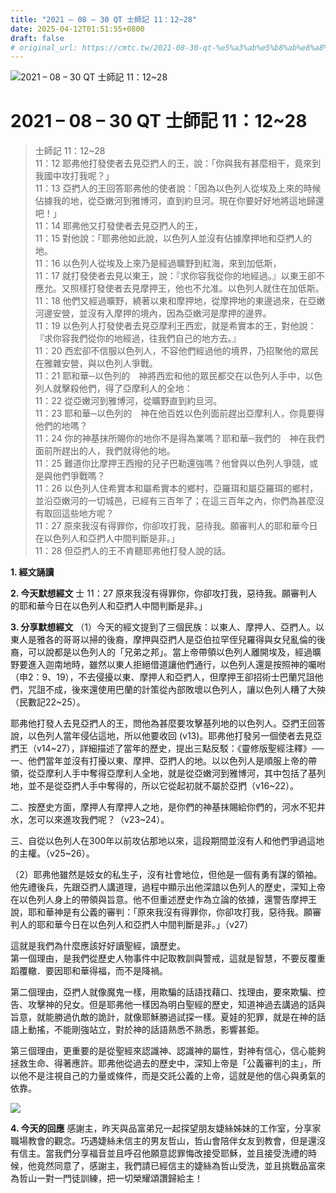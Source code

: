 ```yaml
---
title: "2021 – 08 – 30 QT 士師記 11：12~28"
date: 2025-04-12T01:51:55+0800
draft: false
# original_url: https://cmtc.tw/2021-08-30-qt-%e5%a3%ab%e5%b8%ab%e8%a8%98-11%ef%bc%9a1228
---
```


![2021 – 08 – 30 QT 士師記 11：12\~28](/images/qt.jpg   "2021 – 08 – 30 QT 士師記 11：12\~28")

# 2021 – 08 – 30 QT 士師記 11：12\~28

> 士師記 11：12\~28  
> 11：12 耶弗他打發使者去見亞捫人的王，說：「你與我有甚麼相干，竟來到我國中攻打我呢？」  
> 11：13 亞捫人的王回答耶弗他的使者說：「因為以色列人從埃及上來的時候佔據我的地，從亞嫩河到雅博河，直到約旦河。現在你要好好地將這地歸還吧！」  
> 11：14 耶弗他又打發使者去見亞捫人的王，  
> 11：15 對他說：「耶弗他如此說，以色列人並沒有佔據摩押地和亞捫人的地。  
> 11：16 以色列人從埃及上來乃是經過曠野到紅海，來到加低斯，  
> 11：17 就打發使者去見以東王，說：『求你容我從你的地經過。』以東王卻不應允。又照樣打發使者去見摩押王，他也不允准。以色列人就住在加低斯。  
> 11：18 他們又經過曠野，繞著以東和摩押地，從摩押地的東邊過來，在亞嫩河邊安營，並沒有入摩押的境內，因為亞嫩河是摩押的邊界。  
> 11：19 以色列人打發使者去見亞摩利王西宏，就是希實本的王，對他說：『求你容我們從你的地經過，往我們自己的地方去。』  
> 11：20 西宏卻不信服以色列人，不容他們經過他的境界，乃招聚他的眾民在雅雜安營，與以色列人爭戰。  
> 11：21 耶和華─以色列的　神將西宏和他的眾民都交在以色列人手中，以色列人就擊殺他們，得了亞摩利人的全地：  
> 11：22 從亞嫩河到雅博河，從曠野直到約旦河。  
> 11：23 耶和華─以色列的　神在他百姓以色列面前趕出亞摩利人，你竟要得他們的地嗎？  
> 11：24 你的神基抹所賜你的地你不是得為業嗎？耶和華─我們的　神在我們面前所趕出的人，我們就得他的地。  
> 11：25 難道你比摩押王西撥的兒子巴勒還強嗎？他曾與以色列人爭競，或是與他們爭戰嗎？  
> 11：26 以色列人住希實本和屬希實本的鄉村，亞羅珥和屬亞羅珥的鄉村，並沿亞嫩河的一切城邑，已經有三百年了；在這三百年之內，你們為甚麼沒有取回這些地方呢？  
> 11：27 原來我沒有得罪你，你卻攻打我，惡待我。願審判人的耶和華今日在以色列人和亞捫人中間判斷是非。」  
> 11：28 但亞捫人的王不肯聽耶弗他打發人說的話。

**1. 經文誦讀**

**2.  今天默想經文**
士 11：27 原來我沒有得罪你，你卻攻打我，惡待我。願審判人的耶和華今日在以色列人和亞捫人中間判斷是非。」

**3. 分享默想經文**
（1）今天的經文提到了三個民族：以東人、摩押人、亞捫人。以東人是雅各的哥哥以掃的後裔，摩押與亞捫人是亞伯拉罕侄兒羅得與女兒亂倫的後裔，可以說都是以色列人的「兄弟之邦」。當上帝帶領以色列人離開埃及，經過曠野要進入迦南地時，雖然以東人拒絕借道讓他們通行，以色列人還是按照神的囑咐（申2：9、19），不去侵擾以東、摩押人和亞捫人，但摩押王卻招術士巴蘭咒詛他們，咒詛不成，後來還使用巴蘭的計策從內部敗壞以色列人，讓以色列人糟了大殃（民數記22\~25）。

耶弗他打發人去見亞捫人的王，問他為甚麼要攻擊基列地的以色列人。亞捫王回答說，以色列人當年侵佔這地，所以他要收回 (v13)。耶弗他打發另一個使者去見亞捫王（v14\~27），詳細描述了當年的歷史，提出三點反駁：《靈修版聖經注釋》──  
一、他們當年並沒有打擾以東、摩押、亞捫人的地。以以色列人是順服上帝的帶領，從亞摩利人手中奪得亞摩利人全地，就是從亞嫩河到雅博河，其中包括了基列地，並不是從亞捫人手中奪得的，所以它從起初就不屬於亞捫（v16\~22）。

二、按歷史方面，摩押人有摩押人之地，是你們的神基抹賜給你們的，河水不犯井水，怎可以來進攻我們呢？（v23\~24）。

三、自從以色列人在300年以前攻佔那地以來，這段期間並沒有人和他們爭過這地的主權。（v25\~26）。

（2）耶弗他雖然是妓女的私生子，沒有社會地位，但他是一個有勇有謀的領袖。他先禮後兵，先跟亞捫人講道理，過程中顯示出他深諳以色列人的歷史，深知上帝在以色列人身上的帶領與旨意。他不但重述歷史作為立論的依據，還警告摩押王說，耶和華神是有公義的審判：「原來我沒有得罪你，你卻攻打我，惡待我。願審判人的耶和華今日在以色列人和亞捫人中間判斷是非。」（v27）

這就是我們為什麼應該好好讀聖經，讀歷史。  
第一個理由，是我們從歷史人物事件中記取教訓與警戒，這就是智慧，不要反覆重蹈覆轍．要因耶和華得福，而不是降禍。

第二個理由，亞捫人就像魔鬼一樣，用欺騙的話語找藉口、找理由，要來欺騙、控告、攻擊神的兒女。但是耶弗他一樣因為明白聖經的歷史，知道神過去講過的話與旨意，就能勝過仇敵的詭計，就像耶穌勝過試探一樣。夏娃的犯罪，就是在神的話語上動搖，不能剛強站立，對於神的話語熟悉不熟悉，影響甚鉅。

第三個理由，更重要的是從聖經來認識神、認識神的屬性，對神有信心，信心能夠拯救生命、得著應許。耶弗他從過去的歷史中，深知上帝是「公義審判的主」，所以他不是注視自己的力量或條件，而是交託公義的上帝，這就是他的信心與勇氣的依靠。

![](/images/20210831.jpg)

**4. 今天的回應**
感謝主，昨天與品富弟兄一起探望朋友婕絲姊妹的工作室，分享家職場教會的觀念。巧遇婕絲未信主的男友哲山，哲山會陪伴女友到教會，但是還沒有信主。當我們分享福音並且呼召他願意認罪悔改接受耶穌，並且接受洗禮的時候，他竟然同意了，感謝主，我們請已經信主的婕絲為哲山受洗，並且挑戰品富來為哲山一對一門徒訓練，把一切榮耀頌讚歸給主！

